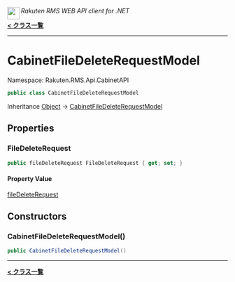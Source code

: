 <img align="left" style="height: 2em;" src="https://webservice.rakuten.co.jp/favicon.ico"><em>Rakuten RMS WEB API client for .NET</em>

[**< クラス一覧**](./)
- - -

# CabinetFileDeleteRequestModel

Namespace: Rakuten.RMS.Api.CabinetAPI

```csharp
public class CabinetFileDeleteRequestModel
```

Inheritance [Object](https://docs.microsoft.com/en-us/dotnet/api/system.object) → [CabinetFileDeleteRequestModel](./rakuten.rms.api.cabinetapi.cabinetfiledeleterequestmodel)

## Properties

### <a id="properties-filedeleterequest"/>**FileDeleteRequest**

```csharp
public fileDeleteRequest FileDeleteRequest { get; set; }
```

#### Property Value

[fileDeleteRequest](./rakuten.rms.api.cabinetapi.cabinetfiledeleterequestmodel.filedeleterequest)<br>

## Constructors

### <a id="constructors-.ctor"/>**CabinetFileDeleteRequestModel()**

```csharp
public CabinetFileDeleteRequestModel()
```


- - -
[**< クラス一覧**](./)
